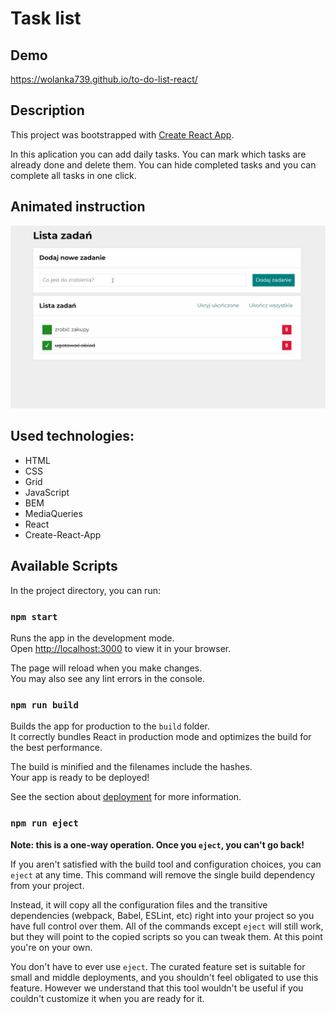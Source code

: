 # Task list

## Demo 
https://wolanka739.github.io/to-do-list-react/

## Description

This project was bootstrapped with [Create React App](https://github.com/facebook/create-react-app).

In this aplication you can add daily tasks. You can mark which tasks are already done and delete them. You can hide completed tasks and you can complete all tasks in one click.

## Animated instruction
![Animated instruction](https://github.com/wolanka739/to-do-list-react/blob/main/public/Animation.gif?raw=true)

## Used technologies:
* HTML
* CSS 
* Grid
* JavaScript
* BEM
* MediaQueries
* React 
* Create-React-App

## Available Scripts

In the project directory, you can run:

### `npm start`

Runs the app in the development mode.\
Open [http://localhost:3000](http://localhost:3000) to view it in your browser.

The page will reload when you make changes.\
You may also see any lint errors in the console.
### `npm run build`

Builds the app for production to the `build` folder.\
It correctly bundles React in production mode and optimizes the build for the best performance.

The build is minified and the filenames include the hashes.\
Your app is ready to be deployed!

See the section about [deployment](https://facebook.github.io/create-react-app/docs/deployment) for more information.

### `npm run eject`

**Note: this is a one-way operation. Once you `eject`, you can't go back!**

If you aren't satisfied with the build tool and configuration choices, you can `eject` at any time. This command will remove the single build dependency from your project.

Instead, it will copy all the configuration files and the transitive dependencies (webpack, Babel, ESLint, etc) right into your project so you have full control over them. All of the commands except `eject` will still work, but they will point to the copied scripts so you can tweak them. At this point you're on your own.

You don't have to ever use `eject`. The curated feature set is suitable for small and middle deployments, and you shouldn't feel obligated to use this feature. However we understand that this tool wouldn't be useful if you couldn't customize it when you are ready for it.